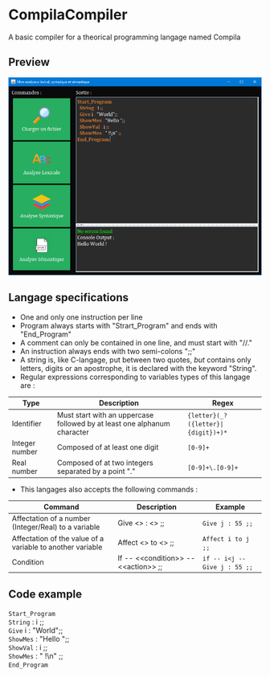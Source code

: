 # CompilaCompiler
A basic compiler for a theorical programming langage named Compila

## Preview
![preview](preview.PNG)
## Langage specifications 
- One and only one instruction per line
- Program always starts with "Strart_Program" and ends with "End_Program"
- A comment can only be contained in one line, and must start with "//."
- An instruction always ends with two semi-colons ";;"
- A string is, like C-langage, put between two quotes, *but* contains only letters, digits or an apostrophe, it is declared with the keyword "String".
- Regular expressions corresponding to variables types of this langage are : 

Type | Description | Regex 
-----| ------------| ---------
Identifier | Must start with an uppercase followed by at least one alphanum character | `{letter}(_?({letter}\|{digit})+)*` 
Integer number | Composed of at least one digit  |  `[0-9]+`
Real number | Composed of at two integers separated by a point "." |  `[0-9]+\.[0-9]+`

- This langages also accepts the following commands : 

Command | Description | Example 
------- | ----------- | ---------------
Affectation of a number (Integer/Real) to a variable | Give <<identifier>> : <<value>> ;; | `Give j : 55 ;;`
Affectation of the value of a variable to another variable | Affect <<identifier>> to <<identifier>> ;; | `Affect i to j ;;`
Condition | If -- \<\<condition\>\> -- \<\<action\>\> ;; | `if -- i<j -- Give j : 55 ;;`


## Code example
`Start_Program`  
  `String` : i ;;  
  `Give` i : "World";;  
  `ShowMes` : "Hello ";;  
  `ShowVal` : i ;;  
  `ShowMes` : " !\n" ;;  
`End_Program`  
